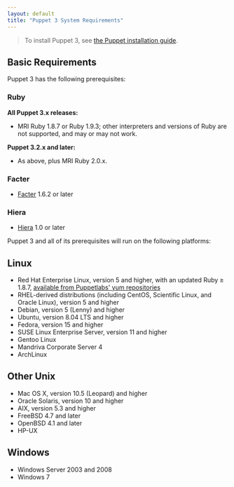 ```yaml
---
layout: default
title: "Puppet 3 System Requirements"
---
```


> To install Puppet 3, see [the Puppet installation guide](/guides/installation.html).

Basic Requirements
-----

Puppet 3 has the following prerequisites:

### Ruby

**All Puppet 3.x releases:**

- MRI Ruby 1.8.7 or Ruby 1.9.3; other interpreters and versions of Ruby are not supported, and may or may not work.

**Puppet 3.2.x and later:**

- As above, plus MRI Ruby 2.0.x.

### Facter

- [Facter](http://www.puppetlabs.com/puppet/related-projects/facter/) 1.6.2 or later

### Hiera

- [Hiera](http://docs.puppetlabs.com/hiera/latest/) 1.0 or later

Puppet 3 and all of its prerequisites will run on the following platforms:

Linux
-----

- Red Hat Enterprise Linux, version 5 and higher, with an updated Ruby ≥ 1.8.7, [available from Puppetlabs' yum repositories](http://docs.puppetlabs.com/guides/puppetlabs_package_repositories.html)
- RHEL-derived distributions (including CentOS, Scientific Linux, and Oracle Linux), version 5 and higher
- Debian, version 5 (Lenny) and higher
- Ubuntu, version 8.04 LTS and higher
- Fedora, version 15 and higher
- SUSE Linux Enterprise Server, version 11 and higher
- Gentoo Linux
- Mandriva Corporate Server 4 <!-- Version not checked recently -->
- ArchLinux

Other Unix
----------

- Mac OS X, version 10.5 (Leopard) and higher
- Oracle Solaris, version 10 and higher
- AIX, version 5.3 and higher
- FreeBSD 4.7 and later <!-- Version not checked recently -->
- OpenBSD 4.1 and later <!-- Version not checked recently -->
- HP-UX

Windows
-------

- Windows Server 2003 and 2008
- Windows 7
